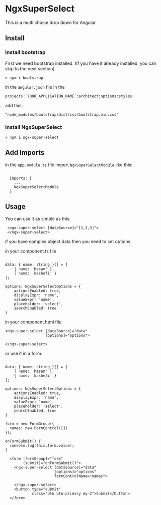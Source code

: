 # NgxSuperSelect

This is a multi choice drop down for Angular

## Install

### Install bootstrap
First we need bootstrap installed. (If you have it already installed, you can skip to the next section).

```
> npm i bootstrap
```

In the `angular.json` file in the 
```
projects:`YOUR_APPLICATION_NAME`:architect:options:styles 
```
add this:

`"node_modules/bootstrap/dist/css/bootstrap.min.css"`

### Install NgxSuperSelect
```
> npm i ngx-super-select
```

## Add Imports

in the `app.module.ts` file import `NgxSuperSelectModule` like this:

```

  imports: [
    ...
    NgxSuperSelectModule
  ]

```

## Usage

You can use it as simple as this:
```
 <ngx-super-select [dataSource]="[1,2,3]">
 </ngx-super-select>
```

if you have complex object data then you need to set options:

in your component.ts file
```

data: { name: string }[] = [
    { name: 'hesam' },
    { name: 'kashefi' }
];

options: NgxSuperSelectOptions = {
    actionsEnabled: true,
    displayExpr: 'name',
    valueExpr: 'name',
    placeholder: 'select',
    searchEnabled: true
}

```
in your component.html file:
```
<ngx-super-select [dataSource]="data"
                  [options]="options">

</ngx-super-select>

  ```

or use it in a form:
```

data: { name: string }[] = [
    { name: 'hesam' },
    { name: 'kashefi' }
];

options: NgxSuperSelectOptions = {
    actionsEnabled: true,
    displayExpr: 'name',
    valueExpr: 'name',
    placeholder: 'select',
    searchEnabled: true
}

form = new FormGroup({
  names: new FormControl([])
});

onFormSubmit() {
  console.log(this.form.value);
}

```

```
  <form [formGroup]="form"
        (submit)="onFormSubmit()">
    <ngx-super-select [dataSource]="data"
                      [options]="options"
                      formControlName="names">

    </ngx-super-select>
    <button type="submit"
            class="btn btn-primary my-2">Submit</button>
  </form>
  ```
